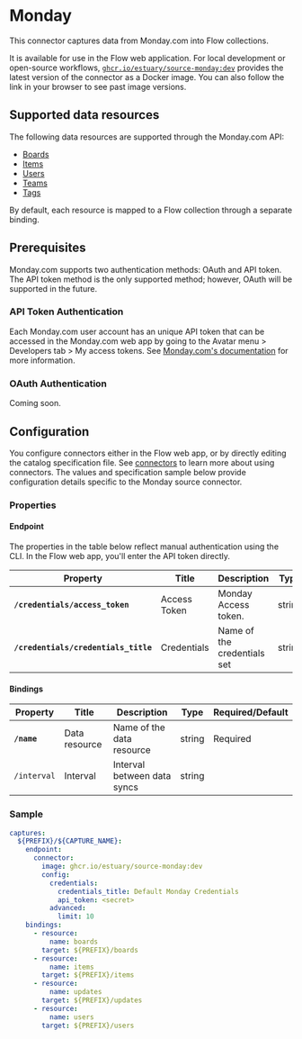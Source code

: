 # Monday

This connector captures data from Monday.com into Flow collections.

It is available for use in the Flow web application. For local development or open-source workflows, [`ghcr.io/estuary/source-monday:dev`](https://ghcr.io/estuary/source-monday:dev) provides the latest version of the connector as a Docker image. You can also follow the link in your browser to see past image versions.

## Supported data resources

The following data resources are supported through the Monday.com API:

* [Boards](https://developer.monday.com/api-reference/reference/boards)
* [Items](https://developer.monday.com/api-reference/reference/items)
* [Users](https://developer.monday.com/api-reference/reference/users)
* [Teams](https://developer.monday.com/api-reference/reference/teams)
* [Tags](https://developer.monday.com/api-reference/reference/tags)

By default, each resource is mapped to a Flow collection through a separate binding.

## Prerequisites

Monday.com supports two authentication methods: OAuth and API token. The API token method is the only supported method; however, OAuth will be supported in the future.

### API Token Authentication

Each Monday.com user account has an unique API token that can be accessed in the Monday.com web app by going to the Avatar menu > Developers tab > My access tokens. See [Monday.com's documentation](https://developer.monday.com/apps/docs/choosing-auth#method-3-using-a-users-global-api-token) for more information.

### OAuth Authentication

Coming soon.

## Configuration

You configure connectors either in the Flow web app, or by directly editing the catalog specification file.
See [connectors](../../../concepts/connectors.md#using-connectors) to learn more about using connectors. The values and specification sample below provide configuration details specific to the Monday source connector.

### Properties

#### Endpoint

The properties in the table below reflect manual authentication using the CLI. In the Flow web app, you'll enter the API token directly.

| Property | Title | Description | Type | Required/Default |
|---|---|---|---|---|
| **`/credentials/access_token`** | Access Token | Monday Access token. | string | Required |
| **`/credentials/credentials_title`** | Credentials | Name of the credentials set | string | Required, `"Private App Credentials"` |

#### Bindings

| Property | Title | Description | Type | Required/Default |
|---|---|---|---|---|
| **`/name`** | Data resource | Name of the data resource | string | Required |
| `/interval` | Interval | Interval between data syncs | string |          |

### Sample

```yaml
captures:
  ${PREFIX}/${CAPTURE_NAME}:
    endpoint:
      connector:
        image: ghcr.io/estuary/source-monday:dev
        config:
          credentials:
            credentials_title: Default Monday Credentials
            api_token: <secret>
          advanced:
            limit: 10
    bindings:
      - resource:
          name: boards
        target: ${PREFIX}/boards
      - resource:
          name: items
        target: ${PREFIX}/items
      - resource:
          name: updates
        target: ${PREFIX}/updates
      - resource:
          name: users
        target: ${PREFIX}/users
```
